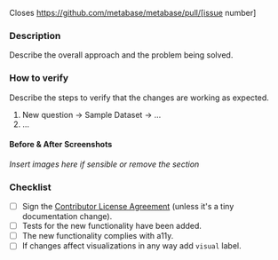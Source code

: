 Closes https://github.com/metabase/metabase/pull/[issue number]

### Description

Describe the overall approach and the problem being solved.

### How to verify

Describe the steps to verify that the changes are working as expected.

1. New question -> Sample Dataset -> ...
2. ...

#### Before & After Screenshots

_Insert images here if sensible or remove the section_

### Checklist

- [ ] Sign the [Contributor License Agreement](https://docs.google.com/a/metabase.com/forms/d/1oV38o7b9ONFSwuzwmERRMi9SYrhYeOrkbmNaq9pOJ_E/viewform)
      (unless it's a tiny documentation change).
- [ ] Tests for the new functionality have been added.
- [ ] The new functionality complies with a11y.
- [ ] If changes affect visualizations in any way add `visual` label.

